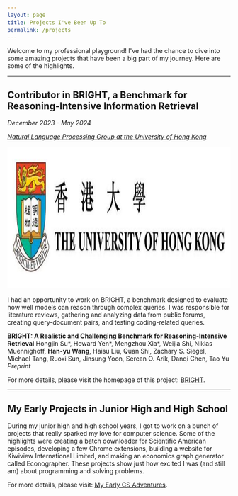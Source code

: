 ```yaml
---
layout: page
title: Projects I've Been Up To
permalink: /projects
---
```


<script>
    document.querySelectorAll('header *').forEach(element => {
        element.style.color = ''; // Reset to original color
    });
</script>

<style>
div.scroll-container {
  background-color: #f7f7f7;
  overflow-x: auto; /* Enable horizontal scrolling */
  overflow-y: hidden; /* Disable vertical scrolling */
  white-space: nowrap;
  padding: 10px;
  height: 35vh; /* Set the height to 35% of the viewport height */
  display: flex;
  align-items: center; /* Center align images vertically */
}

div.scroll-container img,
div.scroll-container video {
  padding: 10px;
  height: calc(35vh - 20px); /* Adjust the height to fit within the container, considering padding */
  object-fit: contain; /* Ensure the images fit within the container */
}

.image-wrapper {
    display: inline-block;
    background-color: rgba(255, 255, 255, 1);
    padding: 5px; /* Optional: Add some padding if needed */
    border-radius: 5px; /* Optional: Add border radius for rounded corners */
}

.image-wrapper img {
    display: block; /* Ensure the image fits within the wrapper */
}
</style>

Welcome to my professional playground! I've had the chance to dive into some amazing projects that have been a big part of my journey. Here are some of the highlights.

---

## Contributor in BRIGHT, a Benchmark for Reasoning-Intensive Information Retrieval

*December 2023 - May 2024*

*[Natural Language Processing Group at the University of Hong Kong](https://hkunlp.github.io/)*

<img src="/assets/img/hku.jpeg" style="height:8vh;">

I had an opportunity to work on BRIGHT, a benchmark designed to evaluate how well models can reason through complex queries. I was responsible for literature reviews, gathering and analyzing data from public forums, creating query-document pairs, and testing coding-related queries.

**BRIGHT: A Realistic and Challenging Benchmark for Reasoning-Intensive Retrieval**
Hongjin Su\*, Howard Yen\*, Mengzhou Xia\*, Weijia Shi, Niklas Muennighoff, **Han-yu Wang**, Haisu Liu, Quan Shi, Zachary S. Siegel, Michael Tang, Ruoxi Sun, Jinsung Yoon, Sercan O. Arik, Danqi Chen, Tao Yu
*Preprint*

For more details, please visit the homepage of this project: [BRIGHT](https://brightbenchmark.github.io/).

---

## My Early Projects in Junior High and High School

During my junior high and high school years, I got to work on a bunch of projects that really sparked my love for computer science. Some of the highlights were creating a batch downloader for Scientific American episodes, developing a few Chrome extensions, building a website for Kiwiview International Limited, and making an economics graph generator called Econographer. These projects show just how excited I was (and still am) about programming and solving problems.

For more details, please visit: [My Early CS Adventures](https://henryhyw.github.io/early.html).

<script>
    setTimeout(() => {
        document.querySelectorAll('footer *').forEach(element => {
            element.style.color = '';
        });
    }, 3000);
</script>